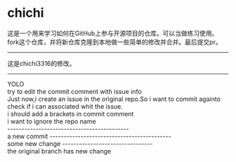 # chichi

这是一个用来学习如何在GitHub上参与开源项目的仓库。可以当做练习使用。fork这个仓库，并将新仓库克隆到本地做一些简单的修改并合并。最后提交pr。



------------------------------------------------

这是chichi3316的修改。

------------------------------------------------

YOLO  
try to edit the commit comment with issue info  
Just now,i create an issue in the original repo.So i want to commit againto check if i can associated whit the issue.  
i should add a brackets in commit comment  
i want to ignore the repo name</br>
-------------------------------------------</br>
a new commit 
-------------------------------------------</br>
some new change
--------------------------------</br>
the original branch has new change
